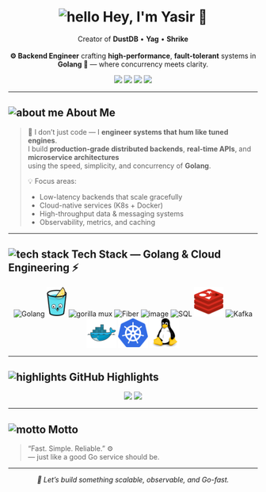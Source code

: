 <!-- Profile Header -->
<h1 align="center">
  <img src="https://user-images.githubusercontent.com/18350557/176309783-0785949b-9127-417c-8b55-ab5a4333674e.gif" height="40" width="40" alt="hello"/>  
  Hey, I'm <strong>Yasir</strong> 👋  
</h1>

<p align="center">
  Creator of <b>DustDB</b> • <b>Yag</b> • <b>Shrike</b>  
  <br/><br/>
  <b>⚙️ Backend Engineer</b> crafting <b>high-performance</b>, <b>fault-tolerant</b> systems in  
  <b>Golang 🐹</b> — where concurrency meets clarity.
</p>

<p align="center">
  <a href="https://dev.to/mr_yasir"><img src="https://img.shields.io/badge/Blog-dev.to-blue?style=flat-square&logo=dev.to" /></a>
  <a href="mailto:helloyasir@proton.me"><img src="https://img.shields.io/badge/Email-ProtonMail-purple?style=flat-square&logo=protonmail" /></a>
  <a href="https://www.upwork.com/freelancers/~0134f4c054f96f8850"><img src="https://img.shields.io/badge/Upwork-Hire%20Me-success?style=flat-square&logo=upwork" /></a>
  <a href="https://x.com/myasirdev"><img src="https://img.shields.io/badge/Twitter-@myasirdev-1DA1F2?style=flat-square&logo=x" /></a>
</p>

---

## <img src="https://i.pinimg.com/originals/ba/dc/74/badc74ced38f8aa000d067a72d2f0465.gif" height="60" alt="about me" />  About Me

> 🧩 I don’t just code — I **engineer systems that hum like tuned engines**.  
> I build **production-grade distributed backends**, **real-time APIs**, and **microservice architectures**  
> using the speed, simplicity, and concurrency of **Golang**.  
>
> 💡 Focus areas:
> - Low-latency backends that scale gracefully  
> - Cloud-native services (K8s + Docker)  
> - High-throughput data & messaging systems  
> - Observability, metrics, and caching

---

## <img src="https://i.pinimg.com/originals/95/f2/43/95f24363e310d115b83d8993aab903e6.gif" height="70" alt="tech stack" /> Tech Stack — Golang & Cloud Engineering ⚡

<p align="center">

  <!-- Golang -->
  <img width="60" height="60" alt="Golang" src="https://github.com/user-attachments/assets/96146918-eb7b-40e5-be98-16ba273e9683" />
  <!-- Gin -->
  <img src="https://raw.githubusercontent.com/gin-gonic/logo/master/color.png" alt="Gin" width="40" height="60"/>
<!-- Gorilla Mux -->
  <img src="https://avatars.githubusercontent.com/u/489566?s=48&v=4" alt="gorilla mux" width="60" height="60" />
  
  <!-- Fiber -->
  <img src="https://avatars.githubusercontent.com/u/59947262?s=48&v=4" alt="Fiber" width="60" height="60"/>
  <!-- gRPC -->
  <img width="70" height="70" alt="image" src="https://github.com/user-attachments/assets/d29ca55f-b562-41d0-a02d-3df0016d4485" />

  <!-- SQL -->
  <img width="60" height="60" alt="SQL" src="https://github.com/user-attachments/assets/0ddf4e30-0291-49eb-80fc-db2a8e42a920" />
  <!-- Redis -->
  <img src="https://raw.githubusercontent.com/devicons/devicon/master/icons/redis/redis-original.svg" alt="Redis" width="60" height="60"/>
  <!-- Kafka -->
  <img src="https://cdn.worldvectorlogo.com/logos/kafka.svg" alt="Kafka" width="60" height="60"/>
  <!-- Docker -->
  <img src="https://raw.githubusercontent.com/devicons/devicon/master/icons/docker/docker-original.svg" alt="Docker" width="60" height="60"/>
  <!-- Kubernetes -->
  <img src="https://raw.githubusercontent.com/devicons/devicon/master/icons/kubernetes/kubernetes-plain.svg" alt="Kubernetes" width="60" height="60"/>
  <!-- Linux -->
  <img src="https://raw.githubusercontent.com/devicons/devicon/master/icons/linux/linux-original.svg" alt="Linux" width="60" height="60"/>
</p>

---

## <img src="https://camo.githubusercontent.com/14f6baf4d2148fb61f9f147cde2158014ccf1e5fc3014648078627c0819fa182/68747470733a2f2f692e67697068792e636f6d2f6d656469612f76312e59326c6b505463354d4749334e6a4578635842315a576f7a4e54646e64576f7859335632627a646f59545a705a6e70705a6e6c7061474a7861336475615455345a6d6b7763695a6c634431324d563970626e526c636d35686246396e61575a66596e6c666157516d5933513963772f78554137614f333734307365727747477a652f67697068792e676966" height="60" alt="highlights" /> GitHub Highlights

<p align="center">
  <img src="https://github-readme-stats.vercel.app/api?username=mr-yasir&show_icons=true&theme=tokyonight&hide_border=false" height="180" />
  <img src="https://github-readme-stats.vercel.app/api/top-langs/?username=mr-yasir&layout=compact&theme=tokyonight&hide_border=false" height="180" />
</p>

---

## <img src="https://upload.wikimedia.org/wikipedia/commons/3/3e/Flickering_cursor.gif"  height="40" alt="motto"/> Motto

> “Fast. Simple. Reliable.” ⚙️  
> — just like a good Go service should be.  

---

<p align="center">
  <i>💬 Let’s build something scalable, observable, and Go-fast.</i>
</p>
